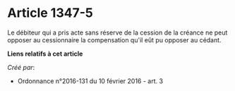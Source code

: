 # Article 1347-5

Le débiteur qui a pris acte sans réserve de la cession de la créance ne peut opposer au cessionnaire la compensation qu'il
eût pu opposer au cédant.

**Liens relatifs à cet article**

_Créé par_:

  - Ordonnance n°2016-131 du 10 février 2016 - art. 3
